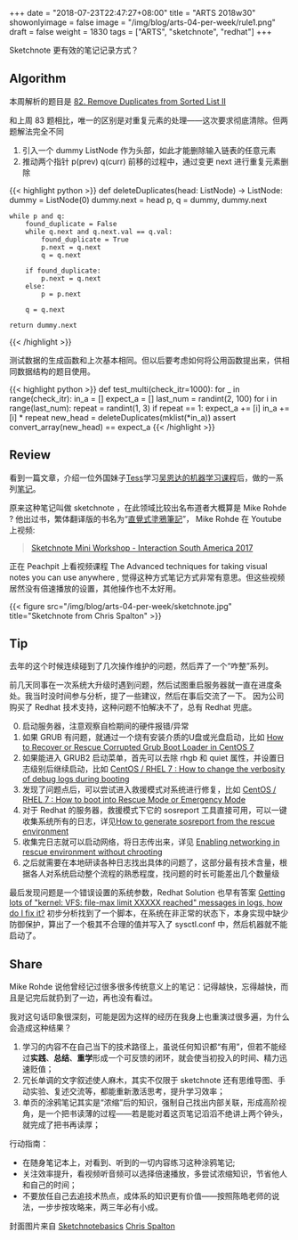 +++
date = "2018-07-23T22:47:27+08:00"
title = "ARTS 2018w30"
showonlyimage = false
image = "/img/blog/arts-04-per-week/rule1.png"
draft = false
weight = 1830
tags = ["ARTS", "sketchnote", "redhat"]
+++

Sketchnote 更有效的笔记记录方式？
<!--more-->

## Algorithm

本周解析的题目是 [82. Remove Duplicates from Sorted List Ⅱ](https://leetcode.com/problems/remove-duplicates-from-sorted-list-ii/description/)

和上周 83 题相比，唯一的区别是对重复元素的处理——这次要求彻底清除。但两题解法完全不同

1. 引入一个 dummy ListNode 作为头部，如此才能删除输入链表的任意元素
2. 推动两个指针 p(prev) q(curr) 前移的过程中，通过变更 next 进行重复元素删除

{{< highlight python >}}
def deleteDuplicates(head: ListNode) -> ListNode:
    dummy = ListNode(0)
    dummy.next = head
    p, q = dummy, dummy.next

    while p and q:
        found_duplicate = False
        while q.next and q.next.val == q.val:
            found_duplicate = True
            p.next = q.next
            q = q.next

        if found_duplicate:
            p.next = q.next
        else:
            p = p.next

        q = q.next

    return dummy.next
{{< /highlight >}}

测试数据的生成函数和上次基本相同。但以后要考虑如何将公用函数提出来，供相同数据结构的题目使用。

{{< highlight python >}}
def test_multi(check_itr=1000):
    for _ in range(check_itr):
        in_a = []
        expect_a = []
        last_num = randint(2, 100)
        for i in range(last_num):
            repeat = randint(1, 3)
            if repeat == 1:
                expect_a += [i]
            in_a += [i] * repeat
        new_head = deleteDuplicates(mklist(*in_a))
        assert convert_array(new_head) == expect_a
{{< /highlight >}}


## Review 

看到一篇文章，介绍一位外国妹子[Tess](https://twitter.com/TessFerrandez)学习[吴恩达的机器学习课程](https://www.coursera.org/instructor/andrewng)后，做的一系列[笔记](https://www.slideshare.net/TessFerrandez/notes-from-coursera-deep-learning-courses-by-andrew-ng)。

原来这种笔记叫做 sketchnote ，在此领域比较出名布道者大概算是 Mike Rohde ? 他出过书，繁体翻译版的书名为“[直覺式塗鴉筆記](https://www.jianshu.com/p/ca5cf7102c94)”， Mike Rohde 在 Youtube 上视频: 

> [Sketchnote Mini Workshop - Interaction South America 2017](https://youtu.be/39Xq4tSQ31A)

正在 Peachpit 上看视频课程 The Advanced techniques for taking visual notes you can use anywhere , 觉得这种方式笔记方式非常有意思。但这些视频居然没有倍速播放的设置，其他操作也不太好用。

{{< figure src="/img/blog/arts-04-per-week/sketchnote.jpg" title="Sketchnote from Chris Spalton" >}}

## Tip

去年的这个时候连续碰到了几次操作维护的问题，然后弄了一个“咋整”系列。

前几天同事在一次系统大升级时遇到问题，然后试图重启服务器就一直在进度条处。我当时没时间参与分析，提了一些建议，然后在事后交流了一下。 因为公司购买了 Redhat 技术支持，这种问题不怕解决不了，总有 Redhat 兜底。

0. 启动服务器，注意观察自检期间的硬件报错/异常
1. 如果 GRUB 有问题，就通过一个烧有安装介质的U盘或光盘启动，比如 [How to Recover or Rescue Corrupted Grub Boot Loader in CentOS 7](https://www.tecmint.com/recover-or-rescue-corrupted-grub-boot-loader-in-centos-7/)
2. 如果能进入 GRUB2 启动菜单，首先可以去除 rhgb 和 quiet 属性，并设置日志级别后继续启动，比如 [CentOS / RHEL 7 : How to change the verbosity of debug logs during booting](https://www.thegeekdiary.com/centos-rhel-7-how-to-change-the-verbosity-of-debug-logs-during-booting/)
3. 发现了问题点后，可以尝试进入救援模式对系统进行修复，比如 [CentOS / RHEL 7 : How to boot into Rescue Mode or Emergency Mode](https://www.thegeekdiary.com/centos-rhel-7-how-to-boot-into-rescue-mode-or-emergency-mode/)
4. 对于 Redhat 的服务器，救援模式下它的 sosreport 工具直接可用，可以一键收集系统所有的日志，详见[How to generate sosreport from the rescue environment](https://access.redhat.com/solutions/2872)
5. 收集完日志就可以启动网络，将日志传出来，详见 [Enabling networking in rescue environment without chrooting](https://access.redhat.com/solutions/2626631)
6. 之后就需要在本地研读各种日志找出具体的问题了，这部分最有技术含量，根据各人对系统启动整个流程的熟悉程度，找问题的时长可能差出几个数量级

最后发现问题是一个错误设置的系统参数，Redhat Solution 也早有答案 [Getting lots of "kernel: VFS: file-max limit XXXXX reached" messages in logs, how do I fix it?](https://access.redhat.com/solutions/24725) 初步分析找到了一个脚本，在系统在非正常的状态下，本身实现中缺少防御保护，算出了一个极其不合理的值并写入了 sysctl.conf 中，然后机器就不能启动了。

## Share

Mike Rohde 说他曾经记过很多很多传统意义上的笔记：记得越快，忘得越快，而且是记完后就扔到了一边，再也没有看过。

我对这句话印象很深刻，可能是因为这样的经历在我身上也重演过很多遍，为什么会造成这种结果？

1. 学习的内容不在自己当下的技术路径上，虽说任何知识都“有用”，但若不能经过**实践**、**总结**、**重学**形成一个可反馈的闭环，就会使当初投入的时间、精力迅速贬值；
2. 冗长单调的文字叙述使人麻木，其实不仅限于 sketchnote 还有思维导图、手动实验、复述交流等，都能重新激活思考，提升学习效率；
3. 单页的涂鸦笔记其实是“浓缩”后的知识，强制自己找出内部关联，形成高阶视角，是一个把书读薄的过程——若是能对着这页笔记滔滔不绝讲上两个钟头，就完成了把书再读厚；

行动指南：

- 在随身笔记本上，对看到、听到的一切内容练习这种涂鸦笔记;
- 关注效率提升，看视频听音频可以选择倍速播放，多尝试浓缩知识，节省他人和自己的时间；
- 不要放任自己去追技术热点，成体系的知识更有价值——按照陈皓老师的说法，一步步按攻略来，两三年必有小成。

封面图片来自 [Sketchnotebasics](https://dribbble.com/shots/2513889-Sketchnotebasics) <a href="https://dribbble.com/ChrisSpalton"><i class="fa fa-dribbble" aria-hidden="true"></i> Chris Spalton</a>